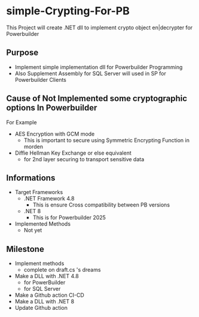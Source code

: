 # simple-Crypting-For-PB
This Project will create .NET dll to implement crypto object en|decrypter for Powerbuilder

## Purpose
- Implement simple implementation dll for Powerbuilder Programming
- Also Supplement Assembly for SQL Server will used in SP for Powerbuilder Clients

## Cause of Not Implemented some cryptographic options In Powerbuilder
For Example
- AES Encryption with GCM mode
  - This is important to secure using Symmetric Encrypting Function in morden
- Diffie Hellman Key Exchange or else equivalent
  - for 2nd layer securing to transport sensitive data

## Informations
- Target Frameworks
  - .NET Framework 4.8
    - This is ensure Cross compatibility between PB versions
  - .NET 8
    - This is for Powerbuilder 2025
- Implemented Methods
  - Not yet
  
## Milestone
- Implement methods
  - complete on draft.cs 's dreams
- Make a DLL with .NET 4.8
  - for PowerBuilder
  - for SQL Server
- Make a Github action CI-CD
- Make a DLL with .NET 8
- Update Github action
